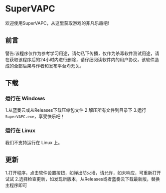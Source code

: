 # SuperVAPC
欢迎使用SuperVAPC，从这里获取游戏的非凡乐趣吧!

## 前言
警告:该程序仅作为参考学习用途，请勿私下传播，仅作为杀毒软件测试用途，请在获取该程序后的24小时内进行删除，请仔细阅读软件内的用户协议，该软件造成的全部后果与作者和发布平台均无关。

## 下载

### 运行在 Windows
1.从蓝奏云或从Releases下载压缩包文件
2.解压所有文件到目录下
3.运行```SuperVAPC.exe```，享受快乐吧！

### 运行在 Linux
我们不支持运行在 Linux 上。

## 更新
1.打开程序，点击软件设置按钮，如弹出防火墙，请允许，如未响应，可重新打开试试
2.选择检查更新，如发现新版本，从Releases或者蓝奏云下载最新版，替换主程序即可

